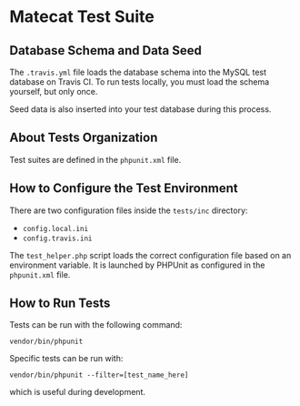 # Matecat Test Suite

## Database Schema and Data Seed

The `.travis.yml` file loads the database schema into the MySQL test database on Travis CI. To run tests locally, you must load the schema yourself, but only once.

Seed data is also inserted into your test database during this process.

## About Tests Organization

Test suites are defined in the `phpunit.xml` file.

## How to Configure the Test Environment

There are two configuration files inside the `tests/inc` directory:

- `config.local.ini`
- `config.travis.ini`

The `test_helper.php` script loads the correct configuration file based on an environment variable.
It is launched by PHPUnit as configured in the `phpunit.xml` file.

## How to Run Tests

Tests can be run with the following command:

```
vendor/bin/phpunit
```

Specific tests can be run with:

```
vendor/bin/phpunit --filter=[test_name_here]
```

which is useful during development.
